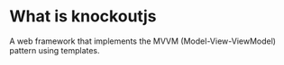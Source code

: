 # What is knockoutjs

A web framework that implements the MVVM (Model-View-ViewModel) pattern using templates.